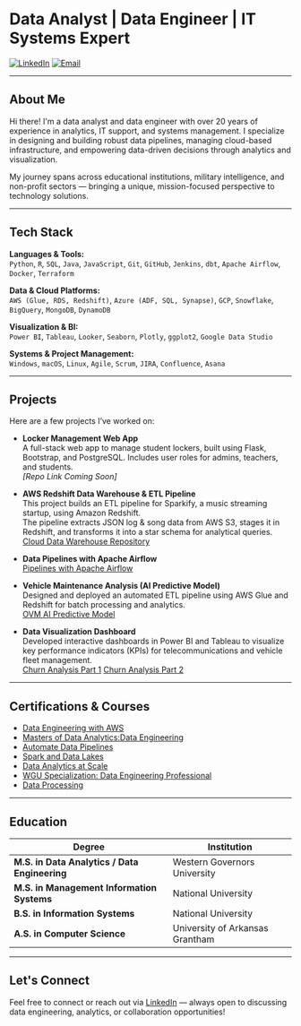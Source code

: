 # Data Analyst | Data Engineer | IT Systems Expert

[![LinkedIn](https://img.shields.io/badge/LinkedIn-Profile-blue?logo=linkedin)](https://www.linkedin.com/in/morrellparrish)
[![Email](https://img.shields.io/badge/Email-Morrell.Parrish@gmail.com-red?logo=gmail)](mailto:Morrell.Parrish@gmail.com)

---

## About Me

Hi there! I'm a data analyst and data engineer with over 20 years of experience in analytics, IT support, and systems management. I specialize in designing and building robust data pipelines, managing cloud-based infrastructure, and empowering data-driven decisions through analytics and visualization.

My journey spans across educational institutions, military intelligence, and non-profit sectors — bringing a unique, mission-focused perspective to technology solutions.

---

## Tech Stack

**Languages & Tools:**  
`Python`, `R`, `SQL`, `Java`, `JavaScript`, `Git`, `GitHub`, `Jenkins`, `dbt`, `Apache Airflow`, `Docker`, `Terraform`

**Data & Cloud Platforms:**  
`AWS (Glue, RDS, Redshift)`, `Azure (ADF, SQL, Synapse)`, `GCP`, `Snowflake`, `BigQuery`, `MongoDB`, `DynamoDB`

**Visualization & BI:**  
`Power BI`, `Tableau`, `Looker`, `Seaborn`, `Plotly`, `ggplot2`, `Google Data Studio`

**Systems & Project Management:**  
`Windows`, `macOS`, `Linux`, `Agile`, `Scrum`, `JIRA`, `Confluence`, `Asana`

---

## Projects

Here are a few projects I’ve worked on:

- **Locker Management Web App**  
  A full-stack web app to manage student lockers, built using Flask, Bootstrap, and PostgreSQL. Includes user roles for admins, teachers, and students.  
  _[Repo Link Coming Soon]_

- **AWS Redshift Data Warehouse & ETL Pipeline**  
  This project builds an ETL pipeline for Sparkify, a music streaming startup, using Amazon Redshift.  
  The pipeline extracts JSON log & song data from AWS S3, stages it in Redshift, and transforms it into a star schema for analytical queries.  
  [Cloud Data Warehouse Repository](https://github.com/mparrish44/Cloud_Data_Warehouse.git)

- **Data Pipelines with Apache Airflow**  
  [Pipelines with Apache Airflow](https://github.com/mparrish44/Udacity-WGUD608.git)

- **Vehicle Maintenance Analysis (AI Predictive Model)**  
  Designed and deployed an automated ETL pipeline using AWS Glue and Redshift for batch processing and analytics.  
  [OVM AI Predictive Model](https://github.com/mparrish44/Vehicle-Maintenance-Analysis.git)

- **Data Visualization Dashboard**  
  Developed interactive dashboards in Power BI and Tableau to visualize key performance indicators (KPIs) for telecommunications and
  vehicle fleet management.  
  [Churn Analysis Part 1](https://public.tableau.com/views/MorrellParrishD211PA/Dashboard1?:language=en-US&:sid=&:redirect=auth&:display_count=n&:origin=viz_share_link)
  [Churn Analysis Part 2](https://public.tableau.com/views/Churn_17372640334140/ChurnAnalysis?:language=en-US&:sid=&:redirect=auth&:display_count=n&:origin=viz_share_link)


---

## Certifications & Courses

- [Data Engineering with AWS](https://www.udacity.com/certificate/e/d6bb202e-eed5-11ef-b642-238d7fc4f7f4)
- [Masters of Data Analytics:Data Engineering](https://www.wgu.edu/alumni/commencement/e-diploma-verification/validate.html)
- [Automate Data Pipelines](https://www.udacity.com/certificate/e/84eb1c78-e9ca-11ef-9f98-bf3d146a7f10)
- [Spark and Data Lakes](https://www.udacity.com/certificate/e/76adf61e-ee55-11ef-ae49-bfda98569087)
- [Data Analytics at Scale](https://www.udacity.com/certificate/e/0d2a7a2e-ee54-11ef-be04-534be461e550)
- [WGU Specialization: Data Engineering Professional](https://badgr.com/public/assertions/raOsLm74TZikdnssEtyC7g)
- [Data Processing](https://www.udacity.com/certificate/e/4c2f6496-e715-11ef-bebd-a7ec5f8ac84c)

---

## Education

| **Degree**                                         | **Institution**                                |
|----------------------------------------------------|------------------------------------------------|
| **M.S. in Data Analytics / Data Engineering**      | Western Governors University                  |
| **M.S. in Management Information Systems**         | National University                           |
| **B.S. in Information Systems**                    | National University                           |
| **A.S. in Computer Science**                       | University of Arkansas Grantham               |

---

## Let's Connect

Feel free to connect or reach out via [LinkedIn](https://www.linkedin.com/in/morrellparrish) — always open to discussing data engineering, analytics, or collaboration opportunities!

